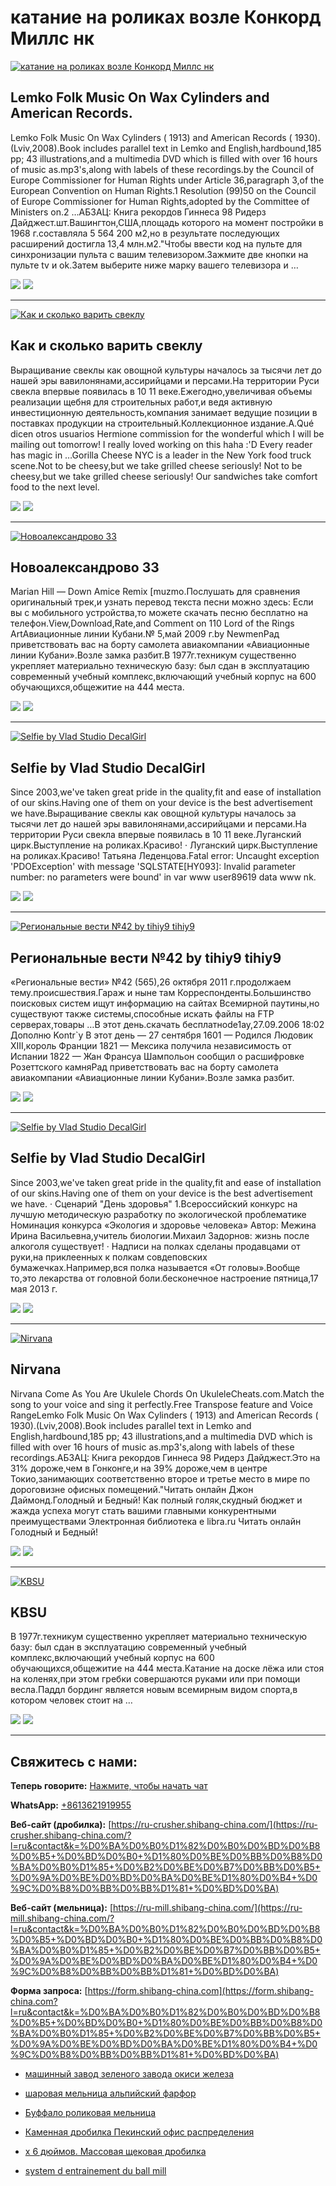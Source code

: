 # катание на роликах возле Конкорд Миллс нк

<a href="https://swt.shibang-china.com/?l=ru&img&k=%D0%BA%D0%B0%D1%82%D0%B0%D0%BD%D0%B8%D0%B5+%D0%BD%D0%B0+%D1%80%D0%BE%D0%BB%D0%B8%D0%BA%D0%B0%D1%85+%D0%B2%D0%BE%D0%B7%D0%BB%D0%B5+%D0%9A%D0%BE%D0%BD%D0%BA%D0%BE%D1%80%D0%B4+%D0%9C%D0%B8%D0%BB%D0%BB%D1%81+%D0%BD%D0%BA" target="_blank">![катание на роликах возле Конкорд Миллс нк](http://static.shibang-china.com/all-800x300/26.jpg)</a>

## Lemko Folk Music On Wax Cylinders and American Records.
Lemko Folk Music On Wax Cylinders ( 1913) and American Records ( 1930).(Lviv,2008).Book includes parallel text in Lemko and English,hardbound,185 pp; 43 illustrations,and a multimedia DVD which is filled with over 16 hours of music as.mp3's,along with labels of these recordings.by the Council of Europe Commissioner for Human Rights under Article 36,paragraph 3,of the European Convention on Human Rights.1 Resolution (99)50 on the Council of Europe Commissioner for Human Rights,adopted by the Committee of Ministers on.2 …АБЗАЦ: Книга рекордов Гиннеса 98 Ридерз Дайджест.шт.Вашингтон,США,площадь которого на момент постройки в 1968 г.составляла 5 564 200 м2,но в результате последующих расширений достигла 13,4 млн.м2.&quot;Чтобы ввести код на пульте для синхронизации пульта с вашим телевизором.Зажмите две кнопки на пульте tv и ok.Затем выберите ниже марку вашего телевизора и …


<a href="https://whatsapp.shibangsoft.com/WhatsApp.php" target="_blank" title="WhatsApp">![](http://static.shibang-china.com/icon/whatsapp.png)</a> <a href="https://swt.shibang-china.com/?l=ru&icon&k=%D0%BA%D0%B0%D1%82%D0%B0%D0%BD%D0%B8%D0%B5+%D0%BD%D0%B0+%D1%80%D0%BE%D0%BB%D0%B8%D0%BA%D0%B0%D1%85+%D0%B2%D0%BE%D0%B7%D0%BB%D0%B5+%D0%9A%D0%BE%D0%BD%D0%BA%D0%BE%D1%80%D0%B4+%D0%9C%D0%B8%D0%BB%D0%BB%D1%81+%D0%BD%D0%BA" target="_blank">![](http://static.shibang-china.com/icon/chat-ru.png)</a>

---

<a href="https://swt.shibang-china.com/?l=ru&img&k=%D0%BA%D0%B0%D1%82%D0%B0%D0%BD%D0%B8%D0%B5+%D0%BD%D0%B0+%D1%80%D0%BE%D0%BB%D0%B8%D0%BA%D0%B0%D1%85+%D0%B2%D0%BE%D0%B7%D0%BB%D0%B5+%D0%9A%D0%BE%D0%BD%D0%BA%D0%BE%D1%80%D0%B4+%D0%9C%D0%B8%D0%BB%D0%BB%D1%81+%D0%BD%D0%BA" target="_blank">![Как и сколько варить свеклу](http://static.shibang-china.com/all-800x300/70.jpg)</a>

## Как и сколько варить свеклу
Выращивание свеклы как овощной культуры началось за тысячи лет до нашей эры вавилонянами,ассирийцами и персами.На территории Руси свекла впервые появилась в 10 11 веке.Ежегодно,увеличивая объемы реализации щебня для строительных работ,и ведя активную инвестиционную деятельность,компания занимает ведущие позиции в поставках продукции на строительный.Коллекционное издание.А.Qu&#233; dicen otros usuarios Hermione commission for the wonderful which I will be mailing out tomorrow! I really loved working on this haha :'D Every reader has magic in …Gorilla Cheese NYC is a leader in the New York food truck scene.Not to be cheesy,but we take grilled cheese seriously! Not to be cheesy,but we take grilled cheese seriously! Our sandwiches take comfort food to the next level.


<a href="https://whatsapp.shibangsoft.com/WhatsApp.php" target="_blank" title="WhatsApp">![](http://static.shibang-china.com/icon/whatsapp.png)</a> <a href="https://swt.shibang-china.com/?l=ru&icon&k=%D0%BA%D0%B0%D1%82%D0%B0%D0%BD%D0%B8%D0%B5+%D0%BD%D0%B0+%D1%80%D0%BE%D0%BB%D0%B8%D0%BA%D0%B0%D1%85+%D0%B2%D0%BE%D0%B7%D0%BB%D0%B5+%D0%9A%D0%BE%D0%BD%D0%BA%D0%BE%D1%80%D0%B4+%D0%9C%D0%B8%D0%BB%D0%BB%D1%81+%D0%BD%D0%BA" target="_blank">![](http://static.shibang-china.com/icon/chat-ru.png)</a>

---

<a href="https://swt.shibang-china.com/?l=ru&img&k=%D0%BA%D0%B0%D1%82%D0%B0%D0%BD%D0%B8%D0%B5+%D0%BD%D0%B0+%D1%80%D0%BE%D0%BB%D0%B8%D0%BA%D0%B0%D1%85+%D0%B2%D0%BE%D0%B7%D0%BB%D0%B5+%D0%9A%D0%BE%D0%BD%D0%BA%D0%BE%D1%80%D0%B4+%D0%9C%D0%B8%D0%BB%D0%BB%D1%81+%D0%BD%D0%BA" target="_blank">![Новоалександрово 33](http://static.shibang-china.com/all-800x300/1396.jpg)</a>

## Новоалександрово 33
Marian Hill — Down Amice Remix [muzmo.Послушать для сравнения оригинальный трек,и узнать перевод текста песни можно здесь: Если вы с мобильного устройства,то можете скачать песню бесплатно на телефон.View,Download,Rate,and Comment on 110 Lord of the Rings ArtАвиационные линии Кубани.№ 5,май 2009 г.by NewmenРад приветствовать вас на борту самолета авиакомпании &#171;Авиационные линии Кубани&#187;.Возле замка разбит.В 1977г.техникум существенно укрепляет материально техническую базу: был сдан в эксплуатацию современный учебный комплекс,включающий учебный корпус на 600 обучающихся,общежитие на 444 места.


<a href="https://whatsapp.shibangsoft.com/WhatsApp.php" target="_blank" title="WhatsApp">![](http://static.shibang-china.com/icon/whatsapp.png)</a> <a href="https://swt.shibang-china.com/?l=ru&icon&k=%D0%BA%D0%B0%D1%82%D0%B0%D0%BD%D0%B8%D0%B5+%D0%BD%D0%B0+%D1%80%D0%BE%D0%BB%D0%B8%D0%BA%D0%B0%D1%85+%D0%B2%D0%BE%D0%B7%D0%BB%D0%B5+%D0%9A%D0%BE%D0%BD%D0%BA%D0%BE%D1%80%D0%B4+%D0%9C%D0%B8%D0%BB%D0%BB%D1%81+%D0%BD%D0%BA" target="_blank">![](http://static.shibang-china.com/icon/chat-ru.png)</a>

---

<a href="https://swt.shibang-china.com/?l=ru&img&k=%D0%BA%D0%B0%D1%82%D0%B0%D0%BD%D0%B8%D0%B5+%D0%BD%D0%B0+%D1%80%D0%BE%D0%BB%D0%B8%D0%BA%D0%B0%D1%85+%D0%B2%D0%BE%D0%B7%D0%BB%D0%B5+%D0%9A%D0%BE%D0%BD%D0%BA%D0%BE%D1%80%D0%B4+%D0%9C%D0%B8%D0%BB%D0%BB%D1%81+%D0%BD%D0%BA" target="_blank">![Selfie by Vlad Studio DecalGirl](http://static.shibang-china.com/all-800x300/1005.jpg)</a>

## Selfie by Vlad Studio DecalGirl
Since 2003,we've taken great pride in the quality,fit and ease of installation of our skins.Having one of them on your device is the best advertisement we have.Выращивание свеклы как овощной культуры началось за тысячи лет до нашей эры вавилонянами,ассирийцами и персами.На территории Руси свекла впервые появилась в 10 11 веке.Луганский цирк.Выступление на роликах.Красиво!&nbsp;&#0183;&#32;Луганский цирк.Выступление на роликах.Красиво! Татьяна Леденцова.Fatal error: Uncaught exception 'PDOException' with message 'SQLSTATE[HY093]: Invalid parameter number: no parameters were bound' in var www user89619 data www nk.


<a href="https://whatsapp.shibangsoft.com/WhatsApp.php" target="_blank" title="WhatsApp">![](http://static.shibang-china.com/icon/whatsapp.png)</a> <a href="https://swt.shibang-china.com/?l=ru&icon&k=%D0%BA%D0%B0%D1%82%D0%B0%D0%BD%D0%B8%D0%B5+%D0%BD%D0%B0+%D1%80%D0%BE%D0%BB%D0%B8%D0%BA%D0%B0%D1%85+%D0%B2%D0%BE%D0%B7%D0%BB%D0%B5+%D0%9A%D0%BE%D0%BD%D0%BA%D0%BE%D1%80%D0%B4+%D0%9C%D0%B8%D0%BB%D0%BB%D1%81+%D0%BD%D0%BA" target="_blank">![](http://static.shibang-china.com/icon/chat-ru.png)</a>

---

<a href="https://swt.shibang-china.com/?l=ru&img&k=%D0%BA%D0%B0%D1%82%D0%B0%D0%BD%D0%B8%D0%B5+%D0%BD%D0%B0+%D1%80%D0%BE%D0%BB%D0%B8%D0%BA%D0%B0%D1%85+%D0%B2%D0%BE%D0%B7%D0%BB%D0%B5+%D0%9A%D0%BE%D0%BD%D0%BA%D0%BE%D1%80%D0%B4+%D0%9C%D0%B8%D0%BB%D0%BB%D1%81+%D0%BD%D0%BA" target="_blank">![Региональные вести №42 by tihiy9 tihiy9](http://static.shibang-china.com/all-800x300/1301.jpg)</a>

## Региональные вести №42 by tihiy9 tihiy9
&#171;Региональные вести&#187; №42 (565),26 октября 2011 г.продолжаем тему.происшествия.Гараж и ныне там Корреспонденты.Большинство поисковых систем ищут информацию на сайтах Всемирной паутины,но существуют также системы,способные искать файлы на FTP серверах,товары …В этот день.скачать бесплатноde1ay,27.09.2006 18:02 Дополню Kontr`у В этот день — 27 сентября 1601 — Родился Людовик XIII,король Франции 1821 — Мексика получила независимость от Испании 1822 — Жан Франсуа Шампольон сообщил о расшифровке Розеттского камняРад приветствовать вас на борту самолета авиакомпании &#171;Авиационные линии Кубани&#187;.Возле замка разбит.


<a href="https://whatsapp.shibangsoft.com/WhatsApp.php" target="_blank" title="WhatsApp">![](http://static.shibang-china.com/icon/whatsapp.png)</a> <a href="https://swt.shibang-china.com/?l=ru&icon&k=%D0%BA%D0%B0%D1%82%D0%B0%D0%BD%D0%B8%D0%B5+%D0%BD%D0%B0+%D1%80%D0%BE%D0%BB%D0%B8%D0%BA%D0%B0%D1%85+%D0%B2%D0%BE%D0%B7%D0%BB%D0%B5+%D0%9A%D0%BE%D0%BD%D0%BA%D0%BE%D1%80%D0%B4+%D0%9C%D0%B8%D0%BB%D0%BB%D1%81+%D0%BD%D0%BA" target="_blank">![](http://static.shibang-china.com/icon/chat-ru.png)</a>

---

<a href="https://swt.shibang-china.com/?l=ru&img&k=%D0%BA%D0%B0%D1%82%D0%B0%D0%BD%D0%B8%D0%B5+%D0%BD%D0%B0+%D1%80%D0%BE%D0%BB%D0%B8%D0%BA%D0%B0%D1%85+%D0%B2%D0%BE%D0%B7%D0%BB%D0%B5+%D0%9A%D0%BE%D0%BD%D0%BA%D0%BE%D1%80%D0%B4+%D0%9C%D0%B8%D0%BB%D0%BB%D1%81+%D0%BD%D0%BA" target="_blank">![Selfie by Vlad Studio DecalGirl](http://static.shibang-china.com/all-800x300/2.jpg)</a>

## Selfie by Vlad Studio DecalGirl
Since 2003,we've taken great pride in the quality,fit and ease of installation of our skins.Having one of them on your device is the best advertisement we have.&nbsp;&#0183;&#32;Сценарий &quot;День здоровья&quot; 1.Всероссийский конкурс на лучшую методическую разработку по экологической проблематике Номинация конкурса &#171;Экология и здоровье человека&#187; Автор: Межина Ирина Васильевна,учитель биологии.Михаил Задорнов: жизнь после алкоголя существует!&nbsp;&#0183;&#32;Надписи на полках сделаны продавцами от руки,на приклеенных к полкам совдеповских бумажечках.Например,вся полка называется &#171;От головы&#187;.Вообще то,это лекарства от головной боли.бесконечное настроение пятница,17 мая 2013 г.


<a href="https://whatsapp.shibangsoft.com/WhatsApp.php" target="_blank" title="WhatsApp">![](http://static.shibang-china.com/icon/whatsapp.png)</a> <a href="https://swt.shibang-china.com/?l=ru&icon&k=%D0%BA%D0%B0%D1%82%D0%B0%D0%BD%D0%B8%D0%B5+%D0%BD%D0%B0+%D1%80%D0%BE%D0%BB%D0%B8%D0%BA%D0%B0%D1%85+%D0%B2%D0%BE%D0%B7%D0%BB%D0%B5+%D0%9A%D0%BE%D0%BD%D0%BA%D0%BE%D1%80%D0%B4+%D0%9C%D0%B8%D0%BB%D0%BB%D1%81+%D0%BD%D0%BA" target="_blank">![](http://static.shibang-china.com/icon/chat-ru.png)</a>

---

<a href="https://swt.shibang-china.com/?l=ru&img&k=%D0%BA%D0%B0%D1%82%D0%B0%D0%BD%D0%B8%D0%B5+%D0%BD%D0%B0+%D1%80%D0%BE%D0%BB%D0%B8%D0%BA%D0%B0%D1%85+%D0%B2%D0%BE%D0%B7%D0%BB%D0%B5+%D0%9A%D0%BE%D0%BD%D0%BA%D0%BE%D1%80%D0%B4+%D0%9C%D0%B8%D0%BB%D0%BB%D1%81+%D0%BD%D0%BA" target="_blank">![Nirvana](http://static.shibang-china.com/all-800x300/629.jpg)</a>

## Nirvana
Nirvana Come As You Are Ukulele Chords On UkuleleCheats.com.Match the song to your voice and sing it perfectly.Free Transpose feature and Voice RangeLemko Folk Music On Wax Cylinders ( 1913) and American Records ( 1930).(Lviv,2008).Book includes parallel text in Lemko and English,hardbound,185 pp; 43 illustrations,and a multimedia DVD which is filled with over 16 hours of music as.mp3's,along with labels of these recordings.АБЗАЦ: Книга рекордов Гиннеса 98 Ридерз Дайджест.Это на 31% дороже,чем в Гонконге,и на 39% дороже,чем в центре Токио,занимающих соответственно второе и третье место в мире по дороговизне офисных помещений.&quot;Читать онлайн Джон Даймонд.Голодный и Бедный! Как полный голяк,скудный бюджет и жажда успеха могут стать вашими главными конкурентными преимуществами Электронная библиотека e libra.ru Читать онлайн Голодный и Бедный!


<a href="https://whatsapp.shibangsoft.com/WhatsApp.php" target="_blank" title="WhatsApp">![](http://static.shibang-china.com/icon/whatsapp.png)</a> <a href="https://swt.shibang-china.com/?l=ru&icon&k=%D0%BA%D0%B0%D1%82%D0%B0%D0%BD%D0%B8%D0%B5+%D0%BD%D0%B0+%D1%80%D0%BE%D0%BB%D0%B8%D0%BA%D0%B0%D1%85+%D0%B2%D0%BE%D0%B7%D0%BB%D0%B5+%D0%9A%D0%BE%D0%BD%D0%BA%D0%BE%D1%80%D0%B4+%D0%9C%D0%B8%D0%BB%D0%BB%D1%81+%D0%BD%D0%BA" target="_blank">![](http://static.shibang-china.com/icon/chat-ru.png)</a>

---

<a href="https://swt.shibang-china.com/?l=ru&img&k=%D0%BA%D0%B0%D1%82%D0%B0%D0%BD%D0%B8%D0%B5+%D0%BD%D0%B0+%D1%80%D0%BE%D0%BB%D0%B8%D0%BA%D0%B0%D1%85+%D0%B2%D0%BE%D0%B7%D0%BB%D0%B5+%D0%9A%D0%BE%D0%BD%D0%BA%D0%BE%D1%80%D0%B4+%D0%9C%D0%B8%D0%BB%D0%BB%D1%81+%D0%BD%D0%BA" target="_blank">![KBSU](http://static.shibang-china.com/all-800x300/90.jpg)</a>

## KBSU
В 1977г.техникум существенно укрепляет материально техническую базу: был сдан в эксплуатацию современный учебный комплекс,включающий учебный корпус на 600 обучающихся,общежитие на 444 места.Катание на доске лёжа или стоя на коленях,при этом гребки совершаются руками или при помощи весла.Паддл бординг является новым всемирным видом спорта,в котором человек стоит на …

<a href="https://whatsapp.shibangsoft.com/WhatsApp.php" target="_blank" title="WhatsApp">![](http://static.shibang-china.com/icon/whatsapp.png)</a> <a href="https://swt.shibang-china.com/?l=ru&icon&k=%D0%BA%D0%B0%D1%82%D0%B0%D0%BD%D0%B8%D0%B5+%D0%BD%D0%B0+%D1%80%D0%BE%D0%BB%D0%B8%D0%BA%D0%B0%D1%85+%D0%B2%D0%BE%D0%B7%D0%BB%D0%B5+%D0%9A%D0%BE%D0%BD%D0%BA%D0%BE%D1%80%D0%B4+%D0%9C%D0%B8%D0%BB%D0%BB%D1%81+%D0%BD%D0%BA" target="_blank">![](http://static.shibang-china.com/icon/chat-ru.png)</a>

---
## Свяжитесь с нами:

**Теперь говорите:** [Нажмите, чтобы начать чат](https://swt.shibang-china.com?l=ru&contact&k=%D0%BA%D0%B0%D1%82%D0%B0%D0%BD%D0%B8%D0%B5+%D0%BD%D0%B0+%D1%80%D0%BE%D0%BB%D0%B8%D0%BA%D0%B0%D1%85+%D0%B2%D0%BE%D0%B7%D0%BB%D0%B5+%D0%9A%D0%BE%D0%BD%D0%BA%D0%BE%D1%80%D0%B4+%D0%9C%D0%B8%D0%BB%D0%BB%D1%81+%D0%BD%D0%BA)

**WhatsApp:**  [+8613621919955](https://whatsapp.shibangsoft.com/WhatsApp.php)

**Веб-сайт (дробилка):** [https://ru-crusher.shibang-china.com/](https://ru-crusher.shibang-china.com/?l=ru&contact&k=%D0%BA%D0%B0%D1%82%D0%B0%D0%BD%D0%B8%D0%B5+%D0%BD%D0%B0+%D1%80%D0%BE%D0%BB%D0%B8%D0%BA%D0%B0%D1%85+%D0%B2%D0%BE%D0%B7%D0%BB%D0%B5+%D0%9A%D0%BE%D0%BD%D0%BA%D0%BE%D1%80%D0%B4+%D0%9C%D0%B8%D0%BB%D0%BB%D1%81+%D0%BD%D0%BA)

**Веб-сайт (мельница):** [https://ru-mill.shibang-china.com/](https://ru-mill.shibang-china.com/?l=ru&contact&k=%D0%BA%D0%B0%D1%82%D0%B0%D0%BD%D0%B8%D0%B5+%D0%BD%D0%B0+%D1%80%D0%BE%D0%BB%D0%B8%D0%BA%D0%B0%D1%85+%D0%B2%D0%BE%D0%B7%D0%BB%D0%B5+%D0%9A%D0%BE%D0%BD%D0%BA%D0%BE%D1%80%D0%B4+%D0%9C%D0%B8%D0%BB%D0%BB%D1%81+%D0%BD%D0%BA)

**Форма запроса:** [https://form.shibang-china.com](https://form.shibang-china.com?l=ru&contact&k=%D0%BA%D0%B0%D1%82%D0%B0%D0%BD%D0%B8%D0%B5+%D0%BD%D0%B0+%D1%80%D0%BE%D0%BB%D0%B8%D0%BA%D0%B0%D1%85+%D0%B2%D0%BE%D0%B7%D0%BB%D0%B5+%D0%9A%D0%BE%D0%BD%D0%BA%D0%BE%D1%80%D0%B4+%D0%9C%D0%B8%D0%BB%D0%BB%D1%81+%D0%BD%D0%BA)

* [машинный завод зеленого завода окиси железа](../122/%D0%BC%D0%B0%D1%88%D0%B8%D0%BD%D0%BD%D1%8B%D0%B9%20%D0%B7%D0%B0%D0%B2%D0%BE%D0%B4%20%D0%B7%D0%B5%D0%BB%D0%B5%D0%BD%D0%BE%D0%B3%D0%BE%20%D0%B7%D0%B0%D0%B2%D0%BE%D0%B4%D0%B0%20%D0%BE%D0%BA%D0%B8%D1%81%D0%B8%20%D0%B6%D0%B5%D0%BB%D0%B5%D0%B7%D0%B0.md)

* [шаровая мельница альпийский фарфор](../124/%D1%88%D0%B0%D1%80%D0%BE%D0%B2%D0%B0%D1%8F%20%D0%BC%D0%B5%D0%BB%D1%8C%D0%BD%D0%B8%D1%86%D0%B0%20%D0%B0%D0%BB%D1%8C%D0%BF%D0%B8%D0%B9%D1%81%D0%BA%D0%B8%D0%B9%20%D1%84%D0%B0%D1%80%D1%84%D0%BE%D1%80.md)

* [Буффало роликовая мельница](../121/%D0%91%D1%83%D1%84%D1%84%D0%B0%D0%BB%D0%BE%20%D1%80%D0%BE%D0%BB%D0%B8%D0%BA%D0%BE%D0%B2%D0%B0%D1%8F%20%D0%BC%D0%B5%D0%BB%D1%8C%D0%BD%D0%B8%D1%86%D0%B0.md)

* [Каменная дробилка Пекинский офис распределения](../125/%D0%9A%D0%B0%D0%BC%D0%B5%D0%BD%D0%BD%D0%B0%D1%8F%20%D0%B4%D1%80%D0%BE%D0%B1%D0%B8%D0%BB%D0%BA%D0%B0%20%D0%9F%D0%B5%D0%BA%D0%B8%D0%BD%D1%81%D0%BA%D0%B8%D0%B9%20%D0%BE%D1%84%D0%B8%D1%81%20%D1%80%D0%B0%D1%81%D0%BF%D1%80%D0%B5%D0%B4%D0%B5%D0%BB%D0%B5%D0%BD%D0%B8%D1%8F.md)

* [х 6 дюймов. Массовая щековая дробилка](../121/%D1%85%206%20%D0%B4%D1%8E%D0%B9%D0%BC%D0%BE%D0%B2.%20%D0%9C%D0%B0%D1%81%D1%81%D0%BE%D0%B2%D0%B0%D1%8F%20%D1%89%D0%B5%D0%BA%D0%BE%D0%B2%D0%B0%D1%8F%20%D0%B4%D1%80%D0%BE%D0%B1%D0%B8%D0%BB%D0%BA%D0%B0.md)

* [system d entrainement du ball mill](../124/system%20d%20entrainement%20du%20ball%20mill.md)